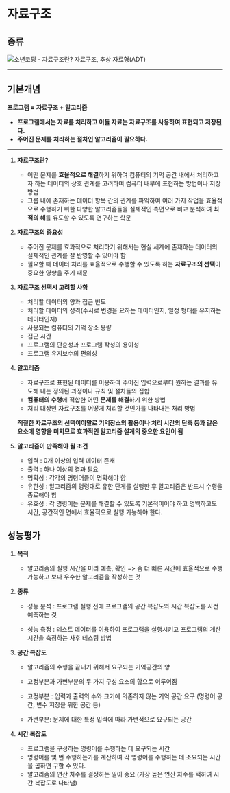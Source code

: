 # 자료구조

## 종류

![소년코딩 - 자료구조란? 자료구조, 추상 자료형(ADT)](https://t1.daumcdn.net/cfile/tistory/2747733A57E8CD8D06)



---



## 기본개념

**프로그램 = 자료구조 + 알고리즘**

* **프로그램에서는 자료를 처리하고 이들 자료는 자료구조를 사용하여 표현되고 저장된다.**
* **주어진 문제를 처리하는 절차인 알고리즘이 필요하다.**

---

1. **자료구조란?**

   * 어떤 문제를 **효율적으로 해결**하기 위하여 컴퓨터의 기억 공간 내에서 처리하고자 하는 데이터의 상호 관계를 고려하여 컴퓨터 내부에 표현하는 방법이나 저장 방법
   * 그룹 내에 존재하는 데이터 항목 간의 관계를 파악하여 여러 가지 작업을 효율적으로 수행하기 위한 다양한 알고리즘들을 실제적인 측면으로 비교 분석하여 **최적의 해**를 유도할 수 있도록 연구하는 학문

   

2. **자료구조의 중요성**

   - 주어진 문제를 효과적으로 처리하기 위해서는 현실 세계에 존재하는 데이터의 실제적인 관계를 잘 반영할 수 있어야 함
   - 필요할 때 데이터 처리를 효율적으로 수행할 수 있도록 하는 **자료구조의 선택**이 중요한 영향을 주기 때문

   

3. **자료구조 선택시 고려할 사항**

   - 처리할 데이터의 양과 접근 빈도
   - 처리할 데이터의 성격(수시로 변경을 요하는 데이터인지, 일정 형태를 유지하는 데이터인지)
   - 사용되는 컴퓨터의 기억 장소 용량
   - 접근 시간
   - 프로그램의 단순성과 프로그램 작성의 용이성
   - 프로그램 유지보수의 편의성

   

4. **알고리즘**

   - 자료구조로 표현된 데이터를 이용하여 주어진 입력으로부터 원하는 결과를 유도해 내는 정의된 과정이나 규칙 및 절차들의 집합
   - **컴퓨터의 수행**에 적합한 어떤 **문제를 해결**하기 위한 방법
   - 처리 대상인 자료구조를 어떻게 처리할 것인가를 나타내는 처리 방법

   **적절한 자료구조의 선택이야말로 기억장소의 활용이나 처리 시간의 단축 등과 같은 요소에 영향을 미치므로 효과적인 알고리즘 설계의 중요한 요인이 됨**

   

5. **알고리즘이 만족해야 될 조건**

   * 입력 : 0개 이상의 입력 데이터 존재
   * 출력 : 하나 이상의 결과 필요
   * 명확성 : 각각의 명령어들이 명확해야 함
   * 유한성 : 알고리즘의 명령대로 유한 단계를 실행한 후 알고리즘은 반드시 수행을 종료해야 함
   * 유효성 : 각 명령어는 문제를 해결할 수 있도록 기본적이어야 하고 명백하고도 시간, 공간적인 면에서 효율적으로 실행 가능해야 한다.



## 성능평가

1. **목적**

   - 알고리즘의 실행 시간을 미리 예측, 확인 => 좀 더 빠른 시간에 효율적으로 수행 가능하고 보다 우수한 알고리즘을 작성하는 것

     

2. **종류**

   - 성능 분석 : 프로그램 실행 전에 프로그램의 공간 복잡도와 시간 복잡도를 사전 예측하는 것

   - 성능 측정 : 테스트 데이터를 이용하여 프로그램을 실행시키고 프로그램의 계산 시간을 측정하는 사후 테스팅 방법

     

3. **공간 복잡도**

   - 알고리즘의 수행을 끝내기 위해서 요구되는 기억공간의 양

   - 고정부분과 가변부분의 두 가지 구성 요소의 합으로 이루어짐

   - 고정부분 : 입력과 출력의 수와 크기에 의존하지 않는 기억 공간 요구 (명령어 공간, 변수 저장을 위한 공간 등)

   - 가변부분: 문제에 대한 특정 입력에 따라 가변적으로 요구되는 공간

     

4. **시간 복잡도**

   - 프로그램을 구성하는 명령어를 수행하는 데 요구되는 시간
   - 명령어를 몇 번 수행하는가를 계산하여 각 명령어를 수행하는 데 소요되는 시간을 곱하면 구할 수 있다.
   - 알고리즘의 연산 차수를 결정하는 일이 중요 (가장 높은 연산 차수를 택하여 시간 복잡도로 나타냄)



